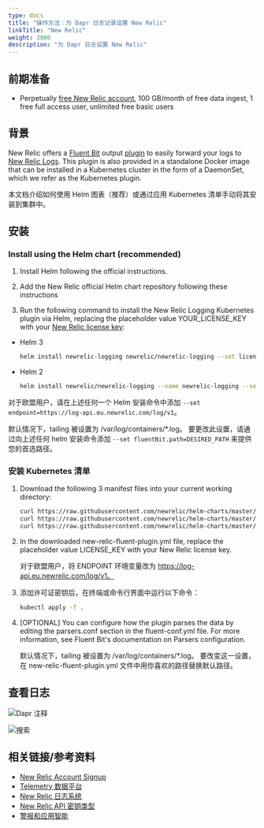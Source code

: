 ```yaml
---
type: docs
title: "操作方法：为 Dapr 日志记录设置 New Relic"
linkTitle: "New Relic"
weight: 3000
description: "为 Dapr 日志设置 New Relic"
---
```


## 前期准备

- Perpetually [free New Relic account](https://newrelic.com/signup?ref=dapr), 100 GB/month of free data ingest, 1 free full access user, unlimited free basic users

## 背景

New Relic offers a [Fluent Bit](https://fluentbit.io/) output [plugin](https://github.com/newrelic/newrelic-fluent-bit-output) to easily forward your logs to [New Relic Logs](https://github.com/newrelic/newrelic-fluent-bit-output). This plugin is also provided in a standalone Docker image that can be installed in a Kubernetes cluster in the form of a DaemonSet, which we refer as the Kubernetes plugin.

本文档介绍如何使用 Helm 图表（推荐）或通过应用 Kubernetes 清单手动将其安装到集群中。

## 安装

### Install using the Helm chart (recommended)

1. Install Helm following the official instructions.

2. Add the New Relic official Helm chart repository following these instructions

3. Run the following command to install the New Relic Logging Kubernetes plugin via Helm, replacing the placeholder value YOUR_LICENSE_KEY with your [New Relic license key](https://docs.newrelic.com/docs/accounts/accounts-billing/account-setup/new-relic-license-key/):

- Helm 3
    ```bash
    helm install newrelic-logging newrelic/newrelic-logging --set licenseKey=YOUR_LICENSE_KEY
    ```

- Helm 2
    ```bash
    helm install newrelic/newrelic-logging --name newrelic-logging --set licenseKey=YOUR_LICENSE_KEY
    ```

对于欧盟用户，请在上述任何一个 Helm 安装命令中添加 `--set endpoint=https://log-api.eu.newrelic.com/log/v1`。

默认情况下，tailing 被设置为 /var/log/containers/*.log。 要更改此设置，请通过向上述任何 helm 安装命令添加 `--set fluentBit.path=DESIRED_PATH` 来提供您的首选路径。

### 安装 Kubernetes 清单

1. Download the following 3 manifest files into your current working directory:

    ```bash
    curl https://raw.githubusercontent.com/newrelic/helm-charts/master/charts/newrelic-logging/k8s/fluent-conf.yml > fluent-conf.yml
    curl https://raw.githubusercontent.com/newrelic/helm-charts/master/charts/newrelic-logging/k8s/new-relic-fluent-plugin.yml > new-relic-fluent-plugin.yml
    curl https://raw.githubusercontent.com/newrelic/helm-charts/master/charts/newrelic-logging/k8s/rbac.yml > rbac.yml
    ```

2. In the downloaded new-relic-fluent-plugin.yml file, replace the placeholder value LICENSE_KEY with your New Relic license key.

    对于欧盟用户，将 ENDPOINT 环境变量改为 https://log-api.eu.newrelic.com/log/v1。

3. 添加许可证密钥后，在终端或命令行界面中运行以下命令：
    ```bash
    kubectl apply -f .
    ```

4. [OPTIONAL] You can configure how the plugin parses the data by editing the parsers.conf section in the fluent-conf.yml file. For more information, see Fluent Bit's documentation on Parsers configuration.

    默认情况下，tailing 被设置为 /var/log/containers/*.log。 要改变这一设置，在 new-relic-fluent-plugin.yml 文件中用你喜欢的路径替换默认路径。

## 查看日志

![Dapr 注释](/images/nr-logging-1.png)

![搜索](/images/nr-logging-2.png)

## 相关链接/参考资料

* [New Relic Account Signup](https://newrelic.com/signup)
* [Telemetry 数据平台](https://newrelic.com/platform/telemetry-data-platform)
* [New Relic 日志系统](https://github.com/newrelic/helm-charts/tree/master/charts/newrelic-logging)
* [New Relic API 密钥类型](https://docs.newrelic.com/docs/apis/intro-apis/new-relic-api-keys/)
* [警报和应用智能](https://docs.newrelic.com/docs/alerts-applied-intelligence/overview/)
